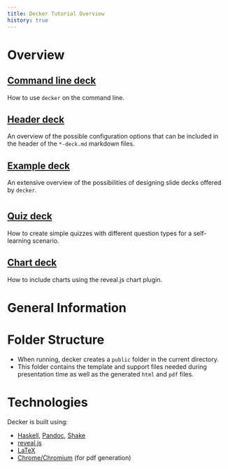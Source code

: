 ```yaml
---
title: Decker Tutorial Overview
history: true
---
```


# Overview

## [Command line deck](./02-command-line-deck.html)

How to use `decker` on the command line.

## [Header deck](./03-header-deck.html)

An overview of the possible configuration options that can be included in the header of the `*-deck.md` markdown files.

## [Example deck](./04-example-deck.html)

An extensive overview of the possibilities of designing slide decks offered by `decker`.



#

## [Quiz deck](./05-quiz-deck.html)

How to create simple quizzes with different question types for a self-learning scenario.

## [Chart deck](./06-chart-deck.html)

How to include charts using the reveal.js chart plugin.

# General Information

# Folder Structure

- When running, decker creates a `public` folder in the current directory. 
- This folder contains the template and support files needed during presentation time as well as the generated `html` and `pdf` files.


# Technologies

Decker is built using:

- [Haskell](https://www.haskell.org/), [Pandoc](https://pandoc.org/), [Shake](https://shakebuild.com/)
- [reveal.js](https://revealjs.com/#/)
- [LaTeX]()
- [Chrome/Chromium]() (for pdf generation)

